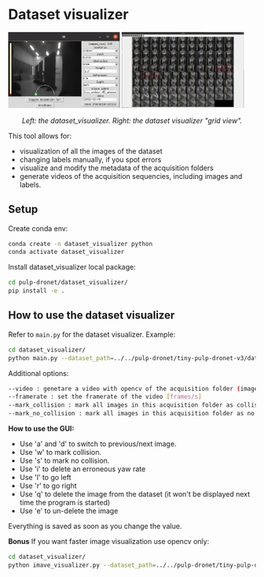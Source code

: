 # Dataset visualizer

<p float="center">
  <img src="imgs/dataset_visualizer.png" width="45%" />
  <img src="imgs/dataset_visualizer_grid_view.png" width="49.5%" />
</p>

<p align="center"> <i> Left: the dataset_visualizer. Right: the dataset visualizer "grid view".</i> </p>


This tool allows for:
* visualization of all the images of the dataset
* changing labels manually, if you spot errors
* visualize and modify the metadata of the acquisition folders
* generate videos of the acquisition sequencies, including images and labels.

## Setup

Create conda env:
```bash
conda create -n dataset_visualizer python
conda activate dataset_visualizer
```

Install dataset_visualizer local package:
```bash
cd pulp-dronet/dataset_visualizer/
pip install -e .
```

## How to use the dataset visualizer

Refer to `main.py` for the dataset visualizer. Example:

```bash
cd dataset_visualizer/
python main.py --dataset_path=../../pulp-dronet/tiny-pulp-dronet-v3/dataset/testing/lorenzo_lamberti/dataset-session1 --acquisition=acquisition1
```

Additional options:
```bash
--video : genetare a video with opencv of the acquisition folder (images + labels)
--framerate : set the framerate of the video [frames/s]
--mark_collision : mark all images in this acquisition folder as collision
--mark_no_collision : mark all images in this acquisition folder as no collision
```

**How to use the GUI:**
* Use 'a' and 'd' to switch to previous/next image.
* Use 'w' to mark collision.
* Use 's' to mark no collision.
* Use 'i' to delete an erroneous yaw rate
* Use 'l' to go left
* Use 'r' to go right
* Use 'q' to delete the image from the dataset (it won't be displayed next time the program is started)
* Use 'e' to un-delete the image

Everything is saved as soon as you change the value.


**Bonus**
If you want faster image visualization use opencv only:

```bash
cd dataset_visualizer/
python imave_visualizer.py --dataset_path=../../pulp-dronet/tiny-pulp-dronet-v3/dataset/testing/lorenzo_lamberti/dataset-session1 --acquisition=acquisition1
```